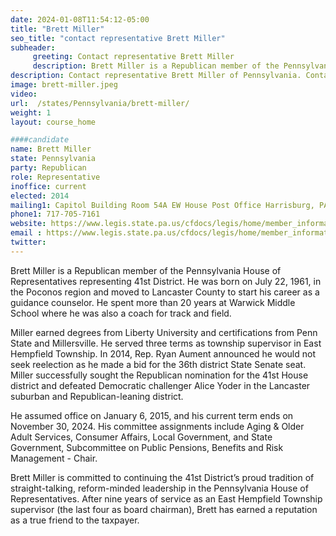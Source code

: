 ```yaml
---
date: 2024-01-08T11:54:12-05:00
title: "Brett Miller"
seo_title: "contact representative Brett Miller"
subheader:
     greeting: Contact representative Brett Miller
     description: Brett Miller is a Republican member of the Pennsylvania House of Representatives representing 41st District. He was born on July 22, 1961, in the Poconos region and moved to Lancaster County to start his career as a guidance counselor.
description: Contact representative Brett Miller of Pennsylvania. Contact information for Brett Miller includes email address, phone number, and mailing address.
image: brett-miller.jpeg
video:
url:  /states/Pennsylvania/brett-miller/
weight: 1
layout: course_home

####candidate
name: Brett Miller
state: Pennsylvania
party: Republican
role: Representative
inoffice: current
elected: 2014
mailing1: Capitol Building Room 54A EW House Post Office Harrisburg, PA 17120
phone1: 717-705-7161
website: https://www.legis.state.pa.us/cfdocs/legis/home/member_information/House_bio.cfm?id=1699/
email : https://www.legis.state.pa.us/cfdocs/legis/home/member_information/House_bio.cfm?id=1699/
twitter:
---
```


Brett Miller is a Republican member of the Pennsylvania House of Representatives representing 41st District. He was born on July 22, 1961, in the Poconos region and moved to Lancaster County to start his career as a guidance counselor. He spent more than 20 years at Warwick Middle School where he was also a coach for track and field.

Miller earned degrees from Liberty University and certifications from Penn State and Millersville. He served three terms as township supervisor in East Hempfield Township. In 2014, Rep. Ryan Aument announced he would not seek reelection as he made a bid for the 36th district State Senate seat. Miller successfully sought the Republican nomination for the 41st House district and defeated Democratic challenger Alice Yoder in the Lancaster suburban and Republican-leaning district.

He assumed office on January 6, 2015, and his current term ends on November 30, 2024. His committee assignments include Aging & Older Adult Services, Consumer Affairs, Local Government, and State Government, Subcommittee on Public Pensions, Benefits and Risk Management - Chair.

Brett Miller is committed to continuing the 41st District’s proud tradition of straight-talking, reform-minded leadership in the Pennsylvania House of Representatives. After nine years of service as an East Hempfield Township supervisor (the last four as board chairman), Brett has earned a reputation as a true friend to the taxpayer.
